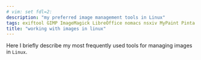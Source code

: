```yaml
---
# vim: set fdl=2:
description: "my preferred image management tools in Linux"
tags: exiftool GIMP ImageMagick LibreOffice nomacs nsxiv MyPaint Pinta
title: "working with images in linux"
---
```


Here I briefly describe my most frequently used tools for managing images in `Linux`.

